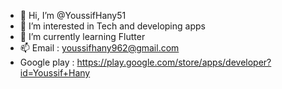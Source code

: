 - 👋 Hi, I’m @YoussifHany51
- 👀 I’m interested in Tech and developing apps
- 🌱 I’m currently learning Flutter
- 📫 Email :  youssifhany962@gmail.com
- Google play : https://play.google.com/store/apps/developer?id=Youssif+Hany

<!---
YoussifHany51/YoussifHany51 is a ✨ special ✨ repository because its `README.md` (this file) appears on your GitHub profile.
You can click the Preview link to take a look at your changes.
--->
